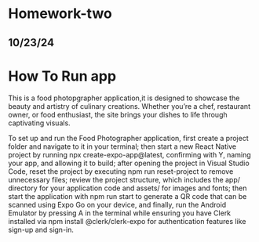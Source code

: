 # Homework-two

## 10/23/24




# How To Run app
This is a food photopgrapher application,it is designed to showcase the beauty and artistry of culinary creations. Whether you’re a chef, restaurant owner, or food enthusiast, the site brings your dishes to life through captivating visuals.  
 
 To set up and run the Food Photographer application, first create a project folder and navigate to it in your terminal; then start a new React Native project by running npx create-expo-app@latest, confirming with Y, naming your app, and allowing it to build; after opening the project in Visual Studio Code, reset the project by executing npm run reset-project to remove unnecessary files; review the project structure, which includes the app/ directory for your application code and assets/ for images and fonts; then start the application with npm run start to generate a QR code that can be scanned using Expo Go on your device, and finally, run the Android Emulator by pressing A in the terminal while ensuring you have Clerk installed via npm install @clerk/clerk-expo for authentication features like sign-up and sign-in.





